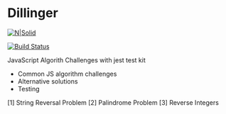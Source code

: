 # Dillinger

[![N|Solid](https://cldup.com/dTxpPi9lDf.thumb.png)](https://nodesource.com/products/nsolid)

[![Build Status](https://travis-ci.org/joemccann/dillinger.svg?branch=master)](https://travis-ci.org/joemccann/dillinger)

JavaScript Algorith Challenges with jest test kit

- Common JS algorithm challenges
- Alternative solutions
- Testing

[1] String Reversal Problem
[2] Palindrome Problem
[3] Reverse Integers
